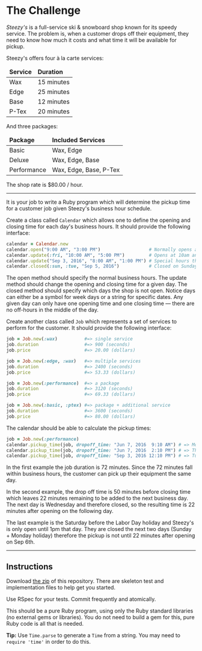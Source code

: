 # The Challenge

_Steezy's_ is a full-service ski & snowboard shop known for its speedy service. The problem is, when a customer drops off their equipment, they need to know how much it costs and what time it will be available for pickup.

Steezy's offers four à la carte services:

<table>
  <thead>
    <tr><td><b>Service</b></td><td><b>Duration</b></td></tr>
  </thead>
  <tbody>
    <tr><td>Wax</td><td>15 minutes</td></tr>
    <tr><td>Edge</td><td>25 minutes</td></tr>
    <tr><td>Base</td><td>12 minutes</td></tr>
    <tr><td>P-Tex</td><td>20 minutes</td></tr>
  </tbody>
</table>

And three packages:

<table>
  <thead>
    <tr><td><b>Package</b></td><td><b>Included Services</b></td></tr>
  </thead>
  <tbody>
    <tr><td>Basic</td><td>Wax, Edge</td></tr>
    <tr><td>Deluxe</td><td>Wax, Edge, Base</td></tr>
    <tr><td>Performance</td><td>Wax, Edge, Base, P-Tex</td></tr>
  </tbody>
</table>

The shop rate is $80.00 / hour.

<hr>

It is your job to write a Ruby program which will determine the pickup time for a customer job given Steezy's business hour schedule.

Create a class called `Calendar` which allows one to define the opening and closing time for each day's business hours. It should provide the following interface:

```ruby
calendar = Calendar.new
calendar.open("9:00 AM", "3:00 PM")                  # Normally opens at 9am and closes at 3pm
calendar.update(:fri, "10:00 AM", "5:00 PM")         # Opens at 10am and closes at 5pm every Friday
calendar.update("Sep 3, 2016", "8:00 AM", "1:00 PM") # Special hours the Saturday before Labor Day
calendar.closed(:sun, :tue, "Sep 5, 2016")           # Closed on Sundays, Tuesdays, and Labor Day
```

The open method should specify the normal business hours. The update method should change the opening and closing time for a given day. The closed method should specify which days the shop is not open. Notice days can either be a symbol for week days or a string for specific dates. Any given day can only have one opening time and one closing time — there are no off-hours in the middle of the day.

Create another class called `Job` which represents a set of services to perform for the customer. It should provide the following interface:

```ruby
job = Job.new(:wax)          #=> single service
job.duration                 #=> 900 (seconds)
job.price                    #=> 20.00 (dollars)

job = Job.new(:edge, :wax)   #=> multiple services
job.duration                 #=> 2400 (seconds)
job.price                    #=> 53.33 (dollars)

job = Job.new(:performance)  #=> a package
job.duration                 #=> 3120 (seconds)
job.price                    #=> 69.33 (dollars)

job = Job.new(:basic, :ptex) #=> package + additional service
job.duration                 #=> 3600 (seconds)
job.price                    #=> 80.00 (dollars)
```

The calendar should be able to calculate the pickup times:

```ruby
job = Job.new(:performance)
calendar.pickup_time(job, dropoff_time: "Jun 7, 2016  9:10 AM") # => Mon Jun 07 10:22:00 2016
calendar.pickup_time(job, dropoff_time: "Jun 7, 2016  2:10 PM") # => Thu Jun 09 09:22:00 2016
calendar.pickup_time(job, dropoff_time: "Sep 3, 2016 12:10 PM") # => Tue Sep 06 09:22:00 2016
```

In the first example the job duration is 72 minutes. Since the 72 minutes fall within business hours, the customer can pick up their equipment the same day.

In the second example, the drop off time is 50 minutes before closing time which leaves 22 minutes remaining to be added to the next business day. The next day is Wednesday and therefore closed, so the resulting time is 22 minutes after opening on the following day.

The last example is the Saturday before the Labor Day holiday and Steezy's is only open until 1pm that day. They are closed the next two days (Sunday + Monday holiday) therefore the pickup is not until 22 minutes after opening on Sep 6th.

<hr>

## Instructions

Download [the zip](https://github.com/printreleaf/kata/archive/master.zip) of this repository. There are skeleton test and implementation files to help get you started.

Use RSpec for your tests. Commit frequently and atomically.

This should be a pure Ruby program, using only the Ruby standard libraries (no external gems or libraries). You do not need to build a gem for this, pure Ruby code is all that is needed.

**Tip:** Use `Time.parse` to generate a `Time` from a string. You may need to `require 'time'` in order to do this.


